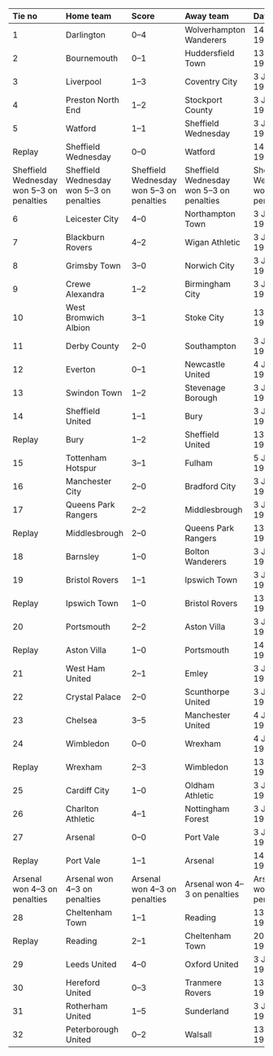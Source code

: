 | Tie no                                   | Home team                                | Score                                    | Away team                                | Date                                     |
|:-----------------------------------------|:-----------------------------------------|:-----------------------------------------|:-----------------------------------------|:-----------------------------------------|
| 1                                        | Darlington                               | 0–4                                      | Wolverhampton Wanderers                  | 14 January 1998                          |
| 2                                        | Bournemouth                              | 0–1                                      | Huddersfield Town                        | 13 January 1998                          |
| 3                                        | Liverpool                                | 1–3                                      | Coventry City                            | 3 January 1998                           |
| 4                                        | Preston North End                        | 1–2                                      | Stockport County                         | 3 January 1998                           |
| 5                                        | Watford                                  | 1–1                                      | Sheffield Wednesday                      | 3 January 1998                           |
| Replay                                   | Sheffield Wednesday                      | 0–0                                      | Watford                                  | 14 January 1998                          |
| Sheffield Wednesday won 5–3 on penalties | Sheffield Wednesday won 5–3 on penalties | Sheffield Wednesday won 5–3 on penalties | Sheffield Wednesday won 5–3 on penalties | Sheffield Wednesday won 5–3 on penalties |
| 6                                        | Leicester City                           | 4–0                                      | Northampton Town                         | 3 January 1998                           |
| 7                                        | Blackburn Rovers                         | 4–2                                      | Wigan Athletic                           | 3 January 1998                           |
| 8                                        | Grimsby Town                             | 3–0                                      | Norwich City                             | 3 January 1998                           |
| 9                                        | Crewe Alexandra                          | 1–2                                      | Birmingham City                          | 3 January 1998                           |
| 10                                       | West Bromwich Albion                     | 3–1                                      | Stoke City                               | 13 January 1998                          |
| 11                                       | Derby County                             | 2–0                                      | Southampton                              | 3 January 1998                           |
| 12                                       | Everton                                  | 0–1                                      | Newcastle United                         | 4 January 1998                           |
| 13                                       | Swindon Town                             | 1–2                                      | Stevenage Borough                        | 3 January 1998                           |
| 14                                       | Sheffield United                         | 1–1                                      | Bury                                     | 3 January 1998                           |
| Replay                                   | Bury                                     | 1–2                                      | Sheffield United                         | 13 January 1998                          |
| 15                                       | Tottenham Hotspur                        | 3–1                                      | Fulham                                   | 5 January 1998                           |
| 16                                       | Manchester City                          | 2–0                                      | Bradford City                            | 3 January 1998                           |
| 17                                       | Queens Park Rangers                      | 2–2                                      | Middlesbrough                            | 3 January 1998                           |
| Replay                                   | Middlesbrough                            | 2–0                                      | Queens Park Rangers                      | 13 January 1998                          |
| 18                                       | Barnsley                                 | 1–0                                      | Bolton Wanderers                         | 3 January 1998                           |
| 19                                       | Bristol Rovers                           | 1–1                                      | Ipswich Town                             | 3 January 1998                           |
| Replay                                   | Ipswich Town                             | 1–0                                      | Bristol Rovers                           | 13 January 1998                          |
| 20                                       | Portsmouth                               | 2–2                                      | Aston Villa                              | 3 January 1998                           |
| Replay                                   | Aston Villa                              | 1–0                                      | Portsmouth                               | 14 January 1998                          |
| 21                                       | West Ham United                          | 2–1                                      | Emley                                    | 3 January 1998                           |
| 22                                       | Crystal Palace                           | 2–0                                      | Scunthorpe United                        | 3 January 1998                           |
| 23                                       | Chelsea                                  | 3–5                                      | Manchester United                        | 4 January 1998                           |
| 24                                       | Wimbledon                                | 0–0                                      | Wrexham                                  | 4 January 1998                           |
| Replay                                   | Wrexham                                  | 2–3                                      | Wimbledon                                | 13 January 1998                          |
| 25                                       | Cardiff City                             | 1–0                                      | Oldham Athletic                          | 3 January 1998                           |
| 26                                       | Charlton Athletic                        | 4–1                                      | Nottingham Forest                        | 3 January 1998                           |
| 27                                       | Arsenal                                  | 0–0                                      | Port Vale                                | 3 January 1998                           |
| Replay                                   | Port Vale                                | 1–1                                      | Arsenal                                  | 14 January 1998                          |
| Arsenal won 4–3 on penalties             | Arsenal won 4–3 on penalties             | Arsenal won 4–3 on penalties             | Arsenal won 4–3 on penalties             | Arsenal won 4–3 on penalties             |
| 28                                       | Cheltenham Town                          | 1–1                                      | Reading                                  | 13 January 1998                          |
| Replay                                   | Reading                                  | 2–1                                      | Cheltenham Town                          | 20 January 1998                          |
| 29                                       | Leeds United                             | 4–0                                      | Oxford United                            | 3 January 1998                           |
| 30                                       | Hereford United                          | 0–3                                      | Tranmere Rovers                          | 13 January 1998                          |
| 31                                       | Rotherham United                         | 1–5                                      | Sunderland                               | 3 January 1998                           |
| 32                                       | Peterborough United                      | 0–2                                      | Walsall                                  | 13 January 1998                          |